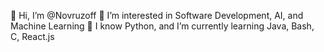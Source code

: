 👋 Hi, I’m @Novruzoff
👀 I’m interested in Software Development, AI, and Machine Learning
🌱 I know Python, and I’m currently learning Java, Bash, C, React.js

<!--
**Novruzoff/Novruzoff** is a ✨ _special_ ✨ repository because its `README.md` (this file) appears on your GitHub profile.

Here are some ideas to get you started:

- 🔭 I’m currently working on ...
- 🌱 I’m currently learning ...
- 👯 I’m looking to collaborate on ...
- 🤔 I’m looking for help with ...
- 💬 Ask me about ...
- 📫 How to reach me: ...
- 😄 Pronouns: ...
- ⚡ Fun fact: ...
-->
